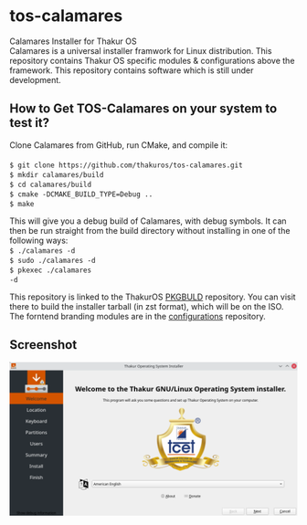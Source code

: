# tos-calamares
Calamares Installer for Thakur OS<br>
Calamares is a universal installer framwork for Linux distribution. This repository contains Thakur OS specific modules & configurations above the framework.
This repository contains software which is still under development.<br>

<h2>How to Get TOS-Calamares on your system to test it?</h2>
Clone Calamares from GitHub, run CMake, and compile it:<br><br>
<code>$ git clone https://github.com/thakuros/tos-calamares.git </code><br>
<code>$ mkdir calamares/build</code><br>
<code>$ cd calamares/build</code><br>
<code>$ cmake -DCMAKE_BUILD_TYPE=Debug ..</code><br>
<code>$ make</code><br>


This will give you a debug build of Calamares, with debug symbols. It can then be run straight from the build directory without installing in one of the following ways:
<br>
<code>$ ./calamares -d</code><br>
<code>$ sudo ./calamares -d</code><br>
<code>$ pkexec ./calamares -d</code><br>


This repository is linked to the ThakurOS <a href="https://github.com/thakuros/TOS-pkgbuild/tree/master/calamares">PKGBULD</a> repository. You can visit there to build the installer tarball (in zst format), which will be on the ISO. The forntend branding modules are in the <a href="https://github.com/thakuros/TOS-calamares-config">configurations</a> repository. 

<h2>Screenshot</h2>
<img src="ss.png">
